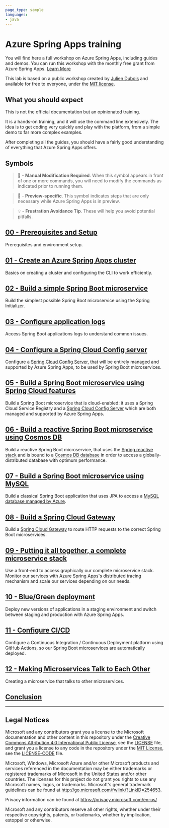 ```yaml
---
page_type: sample
languages:
- java
---
```


# Azure Spring Apps training

You will find here a full workshop on Azure Spring Apps, including guides and demos.
You can run this workshop with the monthly free grant from Azure Spring Apps. [Learn More](https://aka.ms/costs-less)

This lab is based on a public workshop created by [Julien Dubois](https://twitter.com/juliendubois) and available for free to everyone, under the [MIT license](LICENSE.txt).

## What you should expect

This is not the official documentation but an opinionated training.

It is a hands-on training, and it will use the command line extensively. The idea is to get coding very quickly and play with the platform, from a simple demo to far more complex examples.

After completing all the guides, you should have a fairly good understanding of everything that Azure Spring Apps offers.

## Symbols

>🛑 -  __Manual Modification Required__. When this symbol appears in front of one or more commands, you will need to modify the commands as indicated prior to running them.

>🚧 - __Preview-specific__. This symbol indicates steps that are only necessary while Azure Spring Apps is in preview.

>💡 - __Frustration Avoidance Tip__. These will help you avoid potential pitfalls.

## [00 - Prerequisites and Setup](00-setup-your-environment/README.md)

Prerequisites and environment setup.

## [01 - Create an Azure Spring Apps cluster](01-create-an-azure-spring-cloud-instance/README.md)

Basics on creating a cluster and configuring the CLI to work efficiently.

## [02 - Build a simple Spring Boot microservice](02-build-a-simple-spring-boot-microservice/README.md)

Build the simplest possible Spring Boot microservice using the Spring Initializer.

## [03 - Configure application logs](03-configure-monitoring/README.md)

Access Spring Boot applications logs to understand common issues.

## [04 - Configure a Spring Cloud Config server](04-configure-a-spring-cloud-config-server/README.md)

Configure a [Spring Cloud Config Server](https://cloud.spring.io/spring-cloud-config), that will be entirely managed and supported by Azure Spring Apps, to be used by Spring Boot microservices.

## [05 - Build a Spring Boot microservice using Spring Cloud features](05-build-a-spring-boot-microservice-using-spring-cloud-features/README.md)

Build a Spring Boot microservice that is cloud-enabled: it uses a Spring Cloud Service Registry and a [Spring Cloud Config Server](https://cloud.spring.io/spring-cloud-config) which are both managed and supported by Azure Spring Apps.

## [06 - Build a reactive Spring Boot microservice using Cosmos DB](06-build-a-reactive-spring-boot-microservice-using-cosmosdb/README.md)

Build a reactive Spring Boot microservice, that uses the [Spring reactive stack](https://docs.spring.io/spring/docs/current/spring-framework-reference/web-reactive.html) and is bound to a [Cosmos DB database](https://docs.microsoft.com/en-us/azure/cosmos-db/?WT.mc_id=azurespringcloud-github-judubois) in order to access a globally-distributed database with optimum performance.

## [07 - Build a Spring Boot microservice using MySQL](07-build-a-spring-boot-microservice-using-mysql/README.md)

Build a classical Spring Boot application that uses JPA to access a [MySQL database managed by Azure](https://docs.microsoft.com/en-us/azure/mysql/?WT.mc_id=azurespringcloud-github-judubois).

## [08 - Build a Spring Cloud Gateway](08-build-a-spring-cloud-gateway/README.md)

Build a [Spring Cloud Gateway](https://spring.io/projects/spring-cloud-gateway) to route HTTP requests to the correct Spring Boot microservices.

## [09 - Putting it all together, a complete microservice stack](09-putting-it-all-together-a-complete-microservice-stack/README.md)

Use a front-end to access graphically our complete microservice stack. Monitor our services with Azure Spring Apps's distributed tracing mechanism and scale our services depending on our needs.

## [10 - Blue/Green deployment](10-blue-green-deployment/README.md)

Deploy new versions of applications in a staging environment and switch between staging and production with Azure Spring Apps.

## [11 - Configure CI/CD](11-configure-ci-cd/README.md)

Configure a Continuous Integration / Continuous Deployment platform using GitHub Actions, so our Spring Boot microservices are automatically deployed.

## [12 - Making Microservices Talk to Each Other](12-making-microservices-talk-to-each-other/README.md)

Creating a microservice that talks to other microservices.

## [Conclusion](99-conclusion/README.md)

---

## Legal Notices

Microsoft and any contributors grant you a license to the Microsoft documentation and other content
in this repository under the [Creative Commons Attribution 4.0 International Public License](https://creativecommons.org/licenses/by/4.0/legalcode),
see the [LICENSE](LICENSE) file, and grant you a license to any code in the repository under the [MIT License](https://opensource.org/licenses/MIT), see the
[LICENSE-CODE](LICENSE-CODE) file.

Microsoft, Windows, Microsoft Azure and/or other Microsoft products and services referenced in the documentation
may be either trademarks or registered trademarks of Microsoft in the United States and/or other countries.
The licenses for this project do not grant you rights to use any Microsoft names, logos, or trademarks.
Microsoft's general trademark guidelines can be found at http://go.microsoft.com/fwlink/?LinkID=254653.

Privacy information can be found at https://privacy.microsoft.com/en-us/

Microsoft and any contributors reserve all other rights, whether under their respective copyrights, patents,
or trademarks, whether by implication, estoppel or otherwise.
